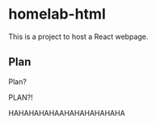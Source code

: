 # homelab-html
This is a project to host a React webpage. 

## Plan
Plan?

PLAN?!

HAHAHAHAHAAHAHAHAHAHAHA
